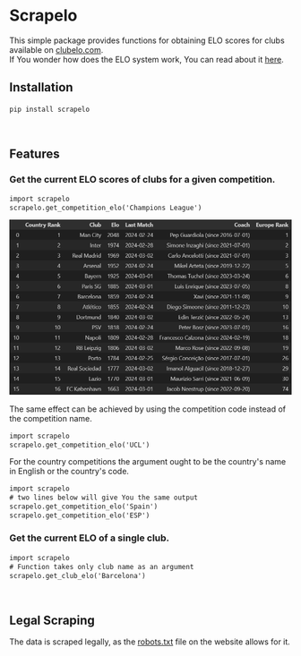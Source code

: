 # Scrapelo

This simple package provides functions for obtaining ELO scores for clubs available on [clubelo.com](http://clubelo.com/). <br>
If You wonder how does the ELO system work, You can read about it [here](http://clubelo.com/System).

## Installation
```
pip install scrapelo
```
<br>

## Features

### Get the current ELO scores of clubs for a given competition.
```
import scrapelo
scrapelo.get_competition_elo('Champions League')
```
![](https://raw.githubusercontent.com/AKapich/Scrapelo/main/ucl_table.png?token=GHSAT0AAAAAACONR7OMWQNWGEJBZBMLMR5GZPETJXA)

The same effect can be achieved by using the competition code instead of the competition name. 
```
import scrapelo
scrapelo.get_competition_elo('UCL')
```

For the country competitions the argument ought to be the country's name in English or the country's code. 
```
import scrapelo
# two lines below will give You the same output
scrapelo.get_competition_elo('Spain')
scrapelo.get_competition_elo('ESP')
```
### Get the current ELO of a single club.
```
import scrapelo
# Function takes only club name as an argument 
scrapelo.get_club_elo('Barcelona')
```
<br>

## Legal Scraping

The data is scraped legally, as the [robots.txt](http://clubelo.com/robots.txt) file on the website allows for it.
